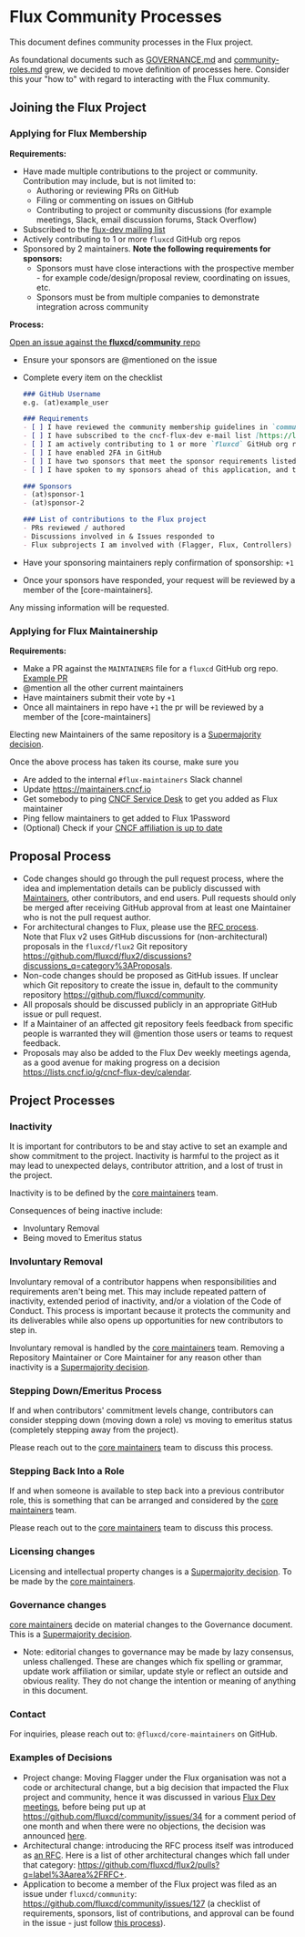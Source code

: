 # Flux Community Processes

This document defines community processes in the Flux project.

As foundational documents such as [GOVERNANCE.md](GOVERNANCE.md) and [community-roles.md](community-roles.md) grew, we decided to move definition of processes here. Consider this your "how to" with regard to interacting with the Flux community.

## Joining the Flux Project

### Applying for Flux Membership

**Requirements:**

- Have made multiple contributions to the project or community.
  Contribution may include, but is not limited to:
  - Authoring or reviewing PRs on GitHub
  - Filing or commenting on issues on GitHub
  - Contributing to project or community discussions (for example meetings, Slack, email discussion forums, Stack Overflow)
- Subscribed to the [flux-dev mailing list](https://lists.cncf.io/g/cncf-flux-dev/join)
- Actively contributing to 1 or more `fluxcd` GitHub org repos
- Sponsored by 2 maintainers.
  **Note the following requirements for sponsors:**
  - Sponsors must have close interactions with the prospective member - for example code/design/proposal review, coordinating on issues, etc.
  - Sponsors must be from multiple companies to demonstrate integration across community

**Process:**

[Open an issue against the **fluxcd/community** repo](https://github.com/fluxcd/community/issues/new)

- Ensure your sponsors are @mentioned on the issue
- Complete every item on the checklist

    ```markdown
    ### GitHub Username
    e.g. (at)example_user

    ### Requirements
    - [ ] I have reviewed the community membership guidelines in `community-roles.md`
    - [ ] I have subscribed to the cncf-flux-dev e-mail list [https://lists.cncf.io/g/cncf-flux-dev/join](https://lists.cncf.io/g/cncf-flux-dev/join)
    - [ ] I am actively contributing to 1 or more `fluxcd` GitHub org repos (eg. Flux, Flagger)
    - [ ] I have enabled 2FA in GitHub
    - [ ] I have two sponsors that meet the sponsor requirements listed in the community membership guidelines
    - [ ] I have spoken to my sponsors ahead of this application, and they have agreed to sponsor my application

    ### Sponsors
    - (at)sponsor-1
    - (at)sponsor-2

    ### List of contributions to the Flux project
    - PRs reviewed / authored
    - Discussions involved in & Issues responded to
    - Flux subprojects I am involved with (Flagger, Flux, Controllers)
    ```

- Have your sponsoring maintainers reply confirmation of sponsorship: `+1`
- Once your sponsors have responded, your request will be reviewed by a member of the [core-maintainers].

Any missing information will be requested.

### Applying for Flux Maintainership

**Requirements:**

- Make a PR against the `MAINTAINERS` file for a `fluxcd` GitHub org repo. [Example PR](https://github.com/fluxcd/source-controller/pull/584)
- @mention all the other current maintainers
- Have maintainers submit their vote by `+1`
- Once all maintainers in repo have `+1` the pr will be reviewed by a member of the [core-maintainers]

Electing new Maintainers of the same repository is a [Supermajority decision](#supermajority-decisions).

Once the above process has taken its course, make sure you

- Are added to the internal `#flux-maintainers` Slack channel
- Update <https://maintainers.cncf.io>
- Get somebody to ping [CNCF Service Desk](https://cncfservicedesk.atlassian.net/) to get you added as Flux maintainer
- Ping fellow maintainers to get added to Flux 1Password
- (Optional) Check if your [CNCF affiliation is up to date](https://github.com/cncf/gitdm#addingupdating-affiliation)

## Proposal Process

- Code changes should go through the pull request process, where the idea and implementation details can be publicly discussed with [Maintainers][Maintainer], other contributors, and end users.
  Pull requests should only be merged after receiving GitHub approval from at least one Maintainer who is not the pull request author.
- For architectural changes to Flux, please use the [RFC process](https://github.com/fluxcd/flux2/tree/main/rfcs).  
  Note that Flux v2 uses GitHub discussions for (non-architectural) proposals in the `fluxcd/flux2` Git repository <https://github.com/fluxcd/flux2/discussions?discussions_q=category%3AProposals>.
- Non-code changes should be proposed as GitHub issues.
  If unclear which Git repository to create the issue in, default to the community repository <https://github.com/fluxcd/community>.
- All proposals should be discussed publicly in an appropriate GitHub issue or pull request.
- If a Maintainer of an affected git repository feels feedback from specific people is warranted they will @mention those users or teams to request feedback.
- Proposals may also be added to the Flux Dev weekly meetings agenda, as a good avenue for making progress on a decision <https://lists.cncf.io/g/cncf-flux-dev/calendar>.

## Project Processes

### Inactivity
<!--TODO: project leads to fill in exact details for how you measure inactivity for your project-->

It is important for contributors to be and stay active to set an example and show commitment to the project.
Inactivity is harmful to the project as it may lead to unexpected delays, contributor attrition, and a lost of trust in the project.

Inactivity is to be defined by the [core maintainers] team.

Consequences of being inactive include:

- Involuntary Removal
- Being moved to Emeritus status

### Involuntary Removal

Involuntary removal of a contributor happens when responsibilities and requirements aren't being met.
This may include repeated pattern of inactivity, extended period of inactivity, and/or a violation of the Code of Conduct.
This process is important because it protects the community and its deliverables while also opens up opportunities for new contributors to step in.

Involuntary removal is handled by the [core maintainers] team. Removing a Repository Maintainer or Core Maintainer for any reason other than inactivity is a [Supermajority decision](#supermajority-decisions).

### Stepping Down/Emeritus Process

If and when contributors' commitment levels change, contributors can consider stepping down (moving down a role) vs moving to emeritus status (completely stepping away from the project).

Please reach out to the [core maintainers] team to discuss this process.

### Stepping Back Into a Role

If and when someone is available to step back into a previous contributor role, this is something that can be arranged and considered by the [core maintainers] team.

Please reach out to the [core maintainers] team to discuss this process.

### Licensing changes

Licensing and intellectual property changes is a [Supermajority decision](#supermajority-decisions). To be made by the [core maintainers].

### Governance changes

[core maintainers] decide on material changes to the Governance document.
 This is a [Supermajority decision](#supermajority-decisions).

- Note: editorial changes to governance may be made by lazy consensus, unless challenged.
  These are changes which fix spelling or grammar, update work affiliation or similar, update style or reflect an outside and obvious reality.
  They do not change the intention or meaning of anything in this document.

### Contact

For inquiries, please reach out to: `@fluxcd/core-maintainers` on GitHub.

### Examples of Decisions

- Project change: Moving Flagger under the Flux organisation was not a code or architectural change, but a big decision that impacted the Flux project and community, hence it was discussed in various [Flux Dev meetings](https://fluxcd.io/community/#meetings), before being put up at <https://github.com/fluxcd/community/issues/34> for a comment period of one month and when there were no objections, the decision was announced [here](https://fluxcd.io/blog/2021/01/january-2021-update/#flagger-moves-under-the-fluxcd-organization).
- Architectural change: introducing the RFC process itself was introduced as [an RFC](https://github.com/fluxcd/flux2/pull/2085). Here is a list of other architectural changes which fall under that category: <https://github.com/fluxcd/flux2/pulls?q=label%3Aarea%2FRFC+>.
- Application to become a member of the Flux project was filed as an issue under `fluxcd/community`: <https://github.com/fluxcd/community/issues/127> (a checklist of requirements, sponsors, list of contributions, and approval can be found in the issue - just follow [this process](community-roles.md#project-member)).

[Community Member]: community-roles.md#community-member
[Project Member]: community-roles.md#project-member
[Maintainer]: community-roles.md#maintainer
[core maintainers]: community-roles.md#core-maintainers